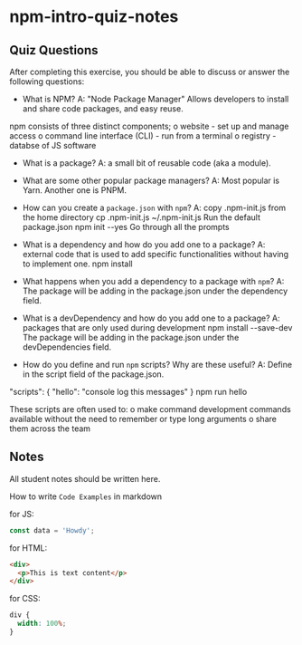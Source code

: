 # npm-intro-quiz-notes

## Quiz Questions

After completing this exercise, you should be able to discuss or answer the following questions:

- What is NPM?
  A: "Node Package Manager"
  Allows developers to install and share code packages, and easy reuse.

npm consists of three distinct components;
o website - set up and manage access
o command line interface (CLI) - run from a terminal
o registry - databse of JS software

- What is a package?
  A: a small bit of reusable code (aka a module).

- What are some other popular package managers?
  A: Most popular is Yarn. Another one is PNPM.

- How can you create a `package.json` with `npm`?
  A: copy .npm-init.js from the home directory
  cp .npm-init.js ~/.npm-init.js
  Run the default package.json
  npm init --yes
  Go through all the prompts

- What is a dependency and how do you add one to a package?
  A: external code that is used to add specific functionalities without having to implement one.
  npm install <package name>

- What happens when you add a dependency to a package with `npm`?
  A: The package will be adding in the package.json under the dependency field.

- What is a devDependency and how do you add one to a package?
  A: packages that are only used during development
  npm install --save-dev <package name>
  The package will be adding in the package.json under the devDependencies field.

- How do you define and run `npm` scripts? Why are these useful?
  A: Define in the script field of the package.json.

"scripts": {
"hello": "console log this messages"
}
npm run hello

These scripts are often used to:
o make command development commands available without the need to remember or type long arguments
o share them across the team

## Notes

All student notes should be written here.

How to write `Code Examples` in markdown

for JS:

```javascript
const data = 'Howdy';
```

for HTML:

```html
<div>
  <p>This is text content</p>
</div>
```

for CSS:

```css
div {
  width: 100%;
}
```
